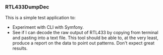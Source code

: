 ### RTL433DumpDec
This is a simple test application to:
- Experiment with CLI with Symfony.
- See if I can decode the raw output of RTL433 by copying from terminal and pasting into a text file. This tool should be able to, at the very least, produce a report on the data to point out patterns. Don't expect great results.